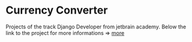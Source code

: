 # Currency Converter

Projects of the track Django Developer from jetbrain academy.
Below the link to the project for more informations => [more](https://hyperskill.org/projects/157)
